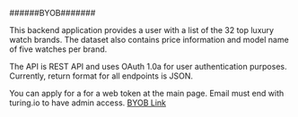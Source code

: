 ######BYOB#######

This backend application provides a user with a list of the 32 top luxury watch
brands.  The dataset also contains price information and model name of five watches
per brand.


The API is REST API and uses OAuth 1.0a for user authentication purposes. Currently, return format for all endpoints is JSON.

You can apply for a for a web token at the main page.  Email must end with turing.io to have admin access.
[BYOB Link](https://hs-byob-12-17-2017.herokuapp.com/)
